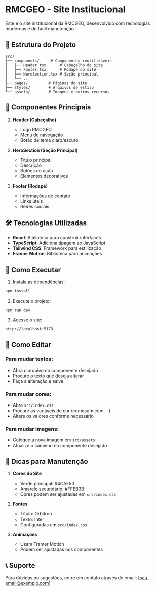 # RMCGEO - Site Institucional

Este é o site institucional da RMCGEO, desenvolvido com tecnologias modernas e de fácil manutenção.

## 📁 Estrutura do Projeto

```
src/
├── components/     # Componentes reutilizáveis
│   ├── Header.tsx      # Cabeçalho do site
│   ├── Footer.tsx      # Rodapé do site
│   ├── HeroSection.tsx # Seção principal
│   └── ...
├── pages/         # Páginas do site
├── styles/        # Arquivos de estilo
└── assets/        # Imagens e outros recursos
```

## 🎨 Componentes Principais

1. **Header (Cabeçalho)**
   - Logo RMCGEO
   - Menu de navegação
   - Botão de tema claro/escuro

2. **HeroSection (Seção Principal)**
   - Título principal
   - Descrição
   - Botões de ação
   - Elementos decorativos

3. **Footer (Rodapé)**
   - Informações de contato
   - Links úteis
   - Redes sociais

## 🛠️ Tecnologias Utilizadas

- **React**: Biblioteca para construir interfaces
- **TypeScript**: Adiciona tipagem ao JavaScript
- **Tailwind CSS**: Framework para estilização
- **Framer Motion**: Biblioteca para animações

## 🚀 Como Executar

1. Instale as dependências:
```bash
npm install
```

2. Execute o projeto:
```bash
npm run dev
```

3. Acesse o site:
```
http://localhost:5173
```

## 📝 Como Editar

### Para mudar textos:
- Abra o arquivo do componente desejado
- Procure o texto que deseja alterar
- Faça a alteração e salve

### Para mudar cores:
- Abra `src/index.css`
- Procure as variáveis de cor (começam com --)
- Altere os valores conforme necessário

### Para mudar imagens:
- Coloque a nova imagem em `src/assets`
- Atualize o caminho no componente desejado

## 🎯 Dicas para Manutenção

1. **Cores do Site**
   - Verde principal: #4CAF50
   - Amarelo secundário: #FFEB3B
   - Cores podem ser ajustadas em `src/index.css`

2. **Fontes**
   - Título: Orbitron
   - Texto: Inter
   - Configuradas em `src/index.css`

3. **Animações**
   - Usam Framer Motion
   - Podem ser ajustadas nos componentes

## 📞 Suporte

Para dúvidas ou sugestões, entre em contato através do email: [seu-email@exemplo.com]
